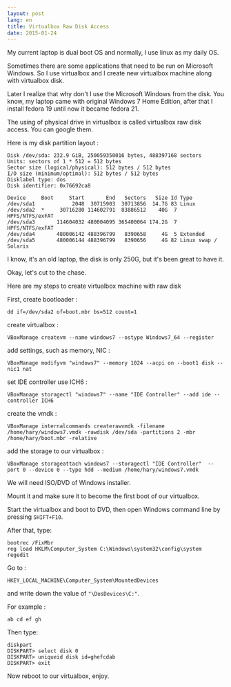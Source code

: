 ```yaml
---
layout: post
lang: en
title: Virtualbox Raw Disk Access
date: 2015-01-24
---
```

<!-- more -->
My current laptop is dual boot OS and normally, I use linux as my daily OS. 

Sometimes there are some applications that need to be run on Microsoft Windows. 
So I use virtualbox and I create new virtualbox machine along with virtualbox disk.

Later I realize that why don't I use the Microsoft Windows from the disk. 
You know, my laptop came with original Windows 7 Home Edition, after that I install fedora 19 until now it became fedora 21.

The using of physical drive in virtualbox is called virtualbox raw disk access. You can google them.

Here is my disk partition layout :

    Disk /dev/sda: 232.9 GiB, 250059350016 bytes, 488397168 sectors
    Units: sectors of 1 * 512 = 512 bytes
    Sector size (logical/physical): 512 bytes / 512 bytes
    I/O size (minimum/optimal): 512 bytes / 512 bytes
    Disklabel type: dos
    Disk identifier: 0x76692ca8

    Device     Boot     Start       End   Sectors   Size Id Type
    /dev/sda1            2048  30715903  30713856  14.7G 83 Linux
    /dev/sda2  *     30716280 114602791  83886512    40G  7 HPFS/NTFS/exFAT
    /dev/sda3       114604032 480004095 365400064 174.2G  7 HPFS/NTFS/exFAT
    /dev/sda4       480006142 488396799   8390658     4G  5 Extended
    /dev/sda5       480006144 488396799   8390656     4G 82 Linux swap / Solaris

I know, it's an old laptop, the disk is only 250G, but it's been great to have it. 

Okay, let's cut to the chase.

Here are my steps to create virtualbox machine with raw disk

First, create bootloader :

    dd if=/dev/sda2 of=boot.mbr bs=512 count=1


create virtualbox :

    VBoxManage createvm --name windows7 --ostype Windows7_64 --register


add settings, such as memory, NIC :

    VBoxManage modifyvm "windows7" --memory 1024 --acpi on --boot1 disk --nic1 nat

set IDE controller use ICH6 :

    VBoxManage storagectl "windows7" --name "IDE Controller" --add ide --controller ICH6


create the vmdk :

    VBoxManage internalcommands createrawvmdk -filename /home/hary/windows7.vmdk -rawdisk /dev/sda -partitions 2 -mbr /home/hary/boot.mbr -relative


add the storage to our virtualbox :

    VBoxManage storageattach windows7 --storagectl "IDE Controller"  --port 0 --device 0 --type hdd --medium /home/hary/windows7.vmdk


We will need ISO/DVD of Windows installer. 

Mount it and make sure it to become the first boot of our virtualbox.

Start the virtualbox and boot to DVD, then open Windows command line by pressing `SHIFT+F10`. 

After that, type:

    bootrec /FixMbr
    reg load HKLM\Computer_System C:\Windows\system32\config\system
    regedit

Go to :

    HKEY_LOCAL_MACHINE\Computer_System\MountedDevices

and write down the value of `"\DosDevices\C:"`. 

For example :

    ab cd ef gh

Then type:

    diskpart
    DISKPART> select disk 0
    DISKPART> uniqueid disk id=ghefcdab
    DISKPART> exit

Now reboot to our virtualbox, enjoy.
